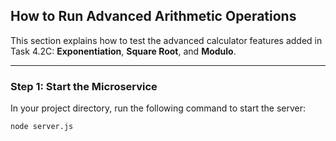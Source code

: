 ## How to Run Advanced Arithmetic Operations
This section explains how to test the advanced calculator features added in Task 4.2C: **Exponentiation**, **Square Root**, and **Modulo**.

---

### Step 1: Start the Microservice

In your project directory, run the following command to start the server:

```bash
node server.js
```
